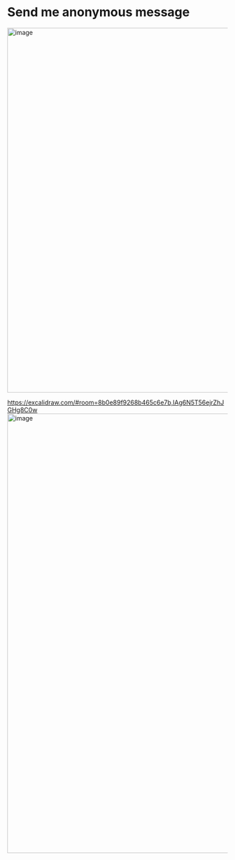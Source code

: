 # Send me anonymous message

<img width="834" alt="image" src="https://github.com/saurabh47/anonymous-message/assets/15173289/a39d5194-2ae6-480e-b92d-ec400d1aa539">

https://excalidraw.com/#room=8b0e89f9268b465c6e7b,lAg6N5T56ejrZhJGHg8C0w
<img width="1005" alt="image" src="https://github.com/saurabh47/anonymous-message/assets/15173289/61ccb55c-44f2-400b-b9ca-63a16d81c323">
